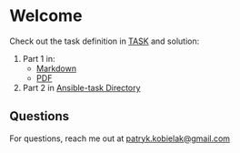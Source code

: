 # Welcome

Check out the task definition in [TASK](TASK.md) and solution:

1. Part 1 in:
   * [Markdown](part1_solution_proposal.md)
   * [PDF](part1_solution_proposal.pdf)
2. Part 2 in [Ansible-task Directory](part2_ansible_task)

## Questions

For questions, reach me out at patryk.kobielak@gmail.com
